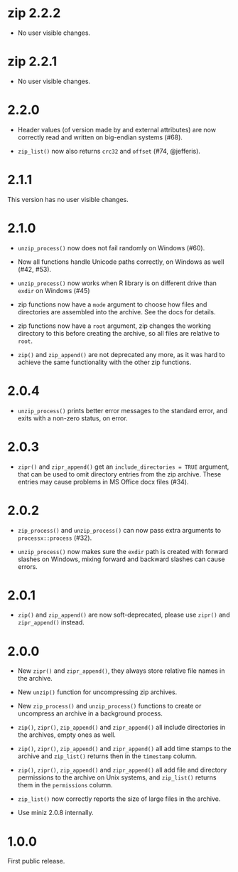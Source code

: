 # zip 2.2.2

* No user visible changes.

# zip 2.2.1

* No user visible changes.

# 2.2.0

* Header values (of version made by and external attributes) are now
  correctly read and written on big-endian systems (#68).

* `zip_list()` now also returns `crc32` and `offset` (#74, @jefferis).

# 2.1.1

This version has no user visible changes.

# 2.1.0

* `unzip_process()` now does not fail randomly on Windows (#60).

* Now all functions handle Unicode paths correctly, on Windows
  as well (#42, #53).

* `unzip_process()` now works when R library is on different drive
  than `exdir` on Windows (#45)

* zip functions now have a `mode` argument to choose how files and
  directories are assembled into the archive. See the docs for
  details.

* zip functions now have a `root` argument, zip changes the working
  directory to this before creating the archive, so all files are
  relative to `root`.

* `zip()` and `zip_append()` are not deprecated any more, as it was
  hard to achieve the same functionality with the other zip functions.

# 2.0.4

* `unzip_process()` prints better error messages to the standard error,
  and exits with a non-zero status, on error.

# 2.0.3

* `zipr()` and `zipr_append()` get an `include_directories = TRUE`
  argument, that can be used to omit directory entries from the zip
  archive. These entries may cause problems in MS Office docx files (#34).

# 2.0.2

* `zip_process()` and `unzip_process()` can now pass extra arguments to
  `processx::process` (#32).

* `unzip_process()` now makes sure the `exdir` path is created with
  forward slashes on Windows, mixing forward and backward slashes can
  cause errors.

# 2.0.1

* `zip()` and `zip_append()` are now soft-deprecated, please use
  `zipr()` and `zipr_append()` instead.

# 2.0.0

* New `zipr()` and `zipr_append()`, they always store relative file names
  in the archive.

* New `unzip()` function for uncompressing zip archives.

* New `zip_process()` and `unzip_process()` functions to create or
  uncompress an archive in a background process.

* `zip()`, `zipr()`, `zip_append()` and `zipr_append()` all include
  directories in the archives, empty ones as well.

* `zip()`, `zipr()`, `zip_append()` and `zipr_append()` all add time stamps
  to the archive and `zip_list()` returns then in the `timestamp` column.

* `zip()`, `zipr()`, `zip_append()` and `zipr_append()` all add file
  and directory permissions to the archive on Unix systems, and
  `zip_list()` returns them in the `permissions` column.

* `zip_list()` now correctly reports the size of large files in the archive.

* Use miniz 2.0.8 internally.

# 1.0.0

First public release.
